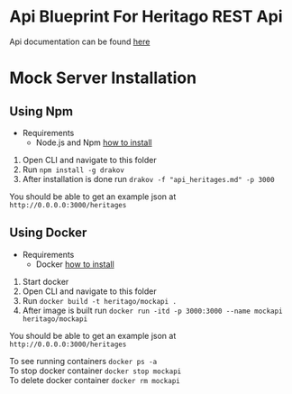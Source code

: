 # Api Blueprint For Heritago REST Api

Api documentation can be found [here](api_heritages.md)

# Mock Server Installation

## Using Npm

+ Requirements
  + Node.js and Npm [how to install](https://docs.npmjs.com/getting-started/installing-node)

1. Open CLI and navigate to this folder
2. Run `npm install -g drakov`
3. After installation is done run `drakov -f "api_heritages.md" -p 3000`

You should be able to get an example json at `http://0.0.0.0:3000/heritages`

## Using Docker

+ Requirements
  + Docker [how to install](https://docs.docker.com/engine/installation/)

1. Start docker
2. Open CLI and navigate to this folder
3. Run `docker build -t heritago/mockapi .`
4. After image is built run `docker run -itd -p 3000:3000 --name mockapi heritago/mockapi`

You should be able to get an example json at `http://0.0.0.0:3000/heritages`

To see running containers `docker ps -a` <br>
To stop docker container `docker stop mockapi` <br>
To delete docker container `docker rm mockapi` <br>
